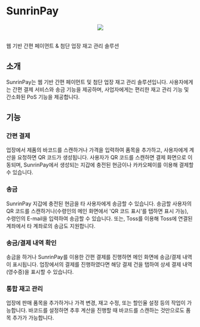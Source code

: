 # SunrinPay

<p align="center"><img src="https://avatars1.githubusercontent.com/u/65395520?s=200&v=4"></p><br>
웹 기반 간편 페이먼트 & 첨단 업장 재고 관리 솔루션

## 소개

SunrinPay는 웹 기반 간편 페이먼트 및 첨단 업장 재고 관리 솔루션입니다. 사용자에게는 간편 결제 서비스와 송금 기능을 제공하며, 사업자에게는 편리한 재고 관리 기능 및 간소화된 PoS 기능을 제공합니다.

## 기능

### 간편 결제

업장에서 제품의 바코드를 스캔하거나 가격을 입력하여 품목을 추가하고, 사용자에게 계산을 요청하면 QR 코드가 생성됩니다. 사용자가 QR 코드를 스캔하면 결제 화면으로 이동되며, SunrinPay에서 생성되는 지갑에 충전된 현금이나 카카오페이를 이용해 결제할 수 있습니다.

### 송금

SunrinPay 지갑에 충전된 현금을 타 사용자에게 송금할 수 있습니다. 송금할 사용자의 QR 코드를 스캔하거나(수령인의 메인 화면에서 'QR 코드 표시'를 탭하면 표시 가능), 수령인의 E-mail을 입력하여 송금할 수 있습니다. 또는, Toss를 이용해 Toss에 연결된 계좌에서 타 계좌로의 송금도 지원합니다.

### 송금/결제 내역 확인

송금을 하거나 SunrinPay를 이용한 간편 결제를 진행하면 메인 화면에 송금/결제 내역이 표시됩니다. 업장에서의 결제를 진행하였다면 해당 결제 건을 탭하여 상세 결제 내역(영수증)을 표시할 수 있습니다.

### 통합 재고 관리

업장에 판매 품목을 추가하거나 가격 변경, 재고 수정, 또는 할인율 설정 등의 작업이 가능합니다. 바코드를 설정하면 추후 계산을 진행할 때 바코드를 스캔하는 것만으로도 품목 추가가 가능합니다.
